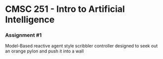 # CMSC 251 - Intro to Artificial Intelligence
### Assignment #1

Model-Based reactive agent style scribbler controller designed to seek out an orange pylon and push it into a wall
